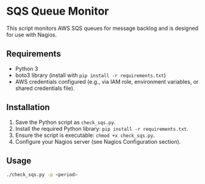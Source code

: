 # SQS Queue Monitor

This script monitors AWS SQS queues for message backlog and is designed for use with Nagios.

## Requirements

- Python 3
- boto3 library (install with `pip install -r requirements.txt`)
- AWS credentials configured (e.g., via IAM role, environment variables, or shared credentials file).

## Installation

1.  Save the Python script as `check_sqs.py`.
2.  Install the required Python library: `pip install -r requirements.txt`.
3.  Ensure the script is executable: `chmod +x check_sqs.py`.
4.  Configure your Nagios server (see Nagios Configuration section).

## Usage

```bash
./check_sqs.py -p <period>
